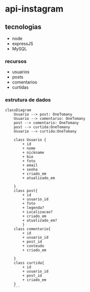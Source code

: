 # api-instagram

## tecnologias 
- node
- expressJS
- MySQL

### recursos 
- usuarios
- posts
- comentarios
- curtidas 

### estrutura de dados 

``` mermaid
classDiagram 
    Usuario --> post: OneTomany 
    Usuario --> comentario: OneTomany 
    post --> comentario: OneTomany 
    post --> curtida:OneTomany
    Usuario --> curtida:OneTomany
     
    class Usuario {
        + id
        + nome
        + nickname
        + bio
        + foto
        + email
        + senha
        + criado_em
        + atualizado_em

    }
    class post{
        + id 
        + usuario_id
        + foto
        + legenda?
        + Localizacao?
        + criado_em
        + atualizado_em?
        }
    class comentario{
        + id
        + usuario_id
        + post_id
        + conteudo
        + criado_em

    }
    class curtida{
        + id
        + usuario_id
        + post_id
        + criado_em
    }
    ```

